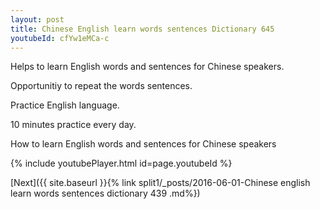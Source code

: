 ```yaml
---
layout: post
title: Chinese English learn words sentences Dictionary 645 
youtubeId: cfYw1eMCa-c
---
```

 
 
Helps to learn English words and sentences for Chinese speakers.

Opportunitiy to repeat the words sentences. 

Practice English language. 
 
10 minutes practice every day. 
 
How to learn English words and sentences for Chinese speakers 
 
{% include youtubePlayer.html id=page.youtubeId %}
 
 
[Next]({{ site.baseurl }}{% link  split1/_posts/2016-06-01-Chinese english learn words sentences dictionary 439 .md%})
 
